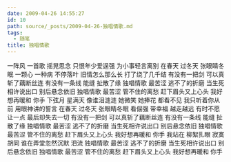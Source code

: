 ```yaml
---
date: 2009-04-26 14:55:27
id: 10
path: source/_posts/2009-04-26-独唱情歌.md
tags:
  - 随笔
title: 独唱情歌
---
```


一阵风 一首歌 摇晃思念
只恨年少爱逞强
为小事轻言离别
在春天 过冬天 张眼睛冬眠
一颗心 一种病 不停落叶
旧情怎么那么长
打了绕了几千结
有没有一把剑
可以真斩了藕断丝连
有没有一条线
能缝 扯散了缘
独唱情歌 最苦涩
逃不了的折磨
当生死相许说出口
别后悬念依旧
独唱情歌 最苦涩
管不住的离愁
赶下眉头又上心头
我好想再暖和 你手
下弦月 星满天 像谁泪涟涟
她微笑 她捧花 都看不见
我只听着你从前
用眼神讲的誓言
在春天 过冬天 张眼睛冬眠
看倔强 带幸福 越走越远
有时不愿让一点
最后却失去一切
有没有一把剑
可以真斩了藕断丝连
有没有一条线
能缝 扯散了缘
独唱情歌 最苦涩
逃不了的折磨
当生死相许说出口
别后悬念依旧
独唱情歌 最苦涩
管不住的离愁
赶下眉头又上心头
我好想再暖和 你手
我站在 柳絮扎眼 寂寞胡同
谁在弄堂忽然沉默 泪流
独唱情歌 最苦涩
逃不了的折磨
当生死相许说出口
别后悬念依旧
独唱情歌 最苦涩
管不住的离愁
赶下眉头又上心头
我好想再暖和 你手